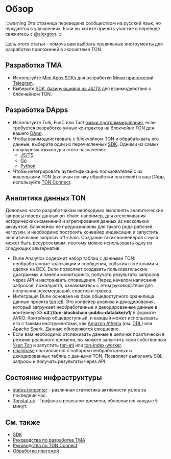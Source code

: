 # Обзор

:::warning
Эта страница переведена сообществом на русский язык, но нуждается в улучшениях. Если вы хотите принять участие в переводе свяжитесь с [@alexgton](https://t.me/alexgton).
:::

Цель этого статьи - помочь вам выбрать правильные инструменты для разработки приложений в экосистеме TON.

## Разработка TMA

- Используйте [Mini Apps SDKs](/v3/guidelines/dapps/tma/overview#mini-apps-sdks) для разработки [Мини приложений Telegram](/v3/guidelines/dapps/tma/overview).
- Выберите [SDK, базирующийся на JS/TS](/v3/guidelines/dapps/apis-sdks/sdk#typescript--javascript) для взаимодействия с блокчейном TON.

## Разработка DApps

- Используйте Tolk, FunC или Tact [языки программирования](/v3/documentation/smart-contracts/overview#programming-languages), если требуется разработка умных контрактов на блокчейне TON для вашего [DApp](/v3/guidelines/dapps/overview).
- Чтобы взаимодействовать с блокчейном TON и обрабатывать его данные, выберите один из перечисленных [SDK](/v3/guidelines/dapps/apis-sdks/sdk). Одними из самых популярных языков для этого назначения:
    - [JS/TS](/v3/guidelines/dapps/apis-sdks/sdk#typescript--javascript)
    - [Go](/v3/guidelines/dapps/apis-sdks/sdk#go)
    - [Python](/v3/guidelines/dapps/apis-sdks/sdk#python)
- Чтобы интегрировать аутентификацию пользователей с их кошельками TON (включая логику обработки платежей) в ваш DApp, используйте [TON Connect](/v3/guidelines/ton-connect/overview).

## Аналитика данных TON

Довольно часто разработчикам необходимо выполнять аналитические запросы поверх данных on-chain: например, для отслеживания исторических изменений и агрегирования данных из нескольких аккаунтов.
Блокчейны не предназначены для такого рода рабочей нагрузки, и необходимо построить конвейер индексации и запустить аналитические запросы off-chain. Создание таких конвейеров
с нуля может быть ресурсоемким, поэтому можно использовать одну из следующих альтернатив:

- Dune Analytics содержит набор таблиц с данными TON: необработанные транзакции и сообщения, события с жетонами и сделки на DEX. Dune позволяет создавать пользовательские диаграммы и панели мониторинга, получать результаты запросов через API и настраивать оповещения. Перед началом написания запросов, пожалуйста, ознакомьтесь с этим руководством для получения рекомендаций, советов и трюков.
- Интеграция Dune основана на базе общедоступного хранилища данных проекта [ton-etl](https://github.com/re-doubt/ton-etl/blob/main/datalake/README.md). Это конвейер анализа и декодирования, который загружает необработанные и декодированные данные в контейнер S3 **s3://ton-blockchain-public-datalake/v1/** в формате AVRO. Контейнер общедоступный, и каждый может использовать его с такими инструментами, как [Amazon Athena](https://aws.amazon.com/athena/) (см. [DDL](https://github.com/re-doubt/ton-etl/blob/main/datalake/athena_ddl.sql)) или Apache Spark. Данные обновляются ежедневно.
- Если вам необходимо отслеживать данные в цепочке практически в режиме реального времени, вы можете запустить свой собственный [Узел Ton](/v3/documentation/infra/nodes/node-types) и запустить [ton-etl](https://github.com/re-doubt/ton-etl/blob/main/README.md) или [ton-index-worker](https://github.com/toncenter/ton-index-worker).
- [chainbase](https://docs.chainbase.com/catalog/Ton/Overview) поставляется с набором необработанных и декодированных таблиц с данными TON. Позволяет выполнять SQL-запросы и получать результаты через API.

## Состояние инфраструктуры

- [status.toncenter](https://status.toncenter.com/) - различная статистика активности узлов за последний час.
- [Tonstat.us](https://tonstat.us/) - Графана в реальном времени, обновляется каждые 5 минут.

## См. также

- [SDK](/v3/guidelines/dapps/apis-sdks/sdk)
- [Руководства по разработке TMA](/v3/guidelines/dapps/tma/tutorials/step-by-step-guide)
- [Руководства по TON Connect](/v3/guidelines/ton-connect/guidelines/how-ton-connect-works)
- [Обработка платежей](/v3/guidelines/dapps/asset-processing/payments-processing)
